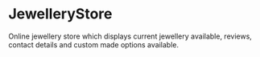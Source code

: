 # JewelleryStore
Online jewellery store which displays current jewellery available, reviews, contact details and custom made options available. 
